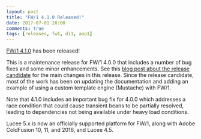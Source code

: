 ```yaml
---
layout: post
title: "FW/1 4.1.0 Released!"
date: 2017-07-01 20:00
comments: true
tags: [releases, fw1, di1, aop1]
---
```

[FW/1 4.1.0](https://github.com/framework-one/fw1/releases/tag/v4.1.0) has been released!

This is a maintenance release for FW/1 4.0.0 that includes a number of bug fixes and some minor enhancements. See this [blog post about the release candidate](http://framework-one.github.io/blog/2017/06/16/fw1-4-1-0-rc1/) for the main changes in this release. Since the release candidate, most of the work has been on updating the documentation and adding an example of using a custom template engine (Mustache) with FW/1.

Note that 4.1.0 includes an important bug fix for 4.0.0 which addresses a race condition that could cause transient beans to be partially resolved, leading to dependencies not being available under heavy load conditions.

Lucee 5.x is now an officially supported platform for FW/1, along with Adobe ColdFusion 10, 11, and 2016, and Lucee 4.5.

